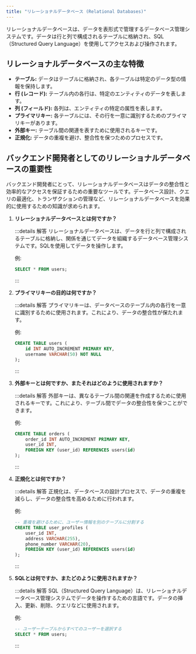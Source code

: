 ```yaml
---
title: "リレーショナルデータベース (Relational Databases)"
---
```

リレーショナルデータベースは、データを表形式で管理するデータベース管理システムです。データは行と列で構成されるテーブルに格納され、SQL（Structured Query Language）を使用してアクセスおよび操作されます。

## リレーショナルデータベースの主な特徴

- **テーブル:** データはテーブルに格納され、各テーブルは特定のデータ型の情報を保持します。
- **行 (レコード):** テーブル内の各行は、特定のエンティティのデータを表します。
- **列 (フィールド):** 各列は、エンティティの特定の属性を表します。
- **プライマリキー:** 各テーブルには、その行を一意に識別するためのプライマリキーがあります。
- **外部キー:** テーブル間の関連を表すために使用されるキーです。
- **正規化:** データの重複を避け、整合性を保つためのプロセスです。

## バックエンド開発者としてのリレーショナルデータベースの重要性

バックエンド開発者にとって、リレーショナルデータベースはデータの整合性と効率的なアクセスを保証するための重要なツールです。データベース設計、クエリの最適化、トランザクションの管理など、リレーショナルデータベースを効果的に使用するための知識が求められます。

1. **リレーショナルデータベースとは何ですか？**

    :::details 解答
    リレーショナルデータベースは、データを行と列で構成されるテーブルに格納し、関係を通じてデータを組織するデータベース管理システムです。SQLを使用してデータを操作します。

    例:

    ```sql
    SELECT * FROM users;
    ```

    :::

2. **プライマリキーの目的は何ですか？**

    :::details 解答
    プライマリキーは、データベースのテーブル内の各行を一意に識別するために使用されます。これにより、データの整合性が保たれます。

    例:

    ```sql
    CREATE TABLE users (
        id INT AUTO_INCREMENT PRIMARY KEY,
        username VARCHAR(50) NOT NULL
    );
    ```

    :::

3. **外部キーとは何ですか、またそれはどのように使用されますか？**

    :::details 解答
    外部キーは、異なるテーブル間の関連を作成するために使用されるキーです。これにより、テーブル間でデータの整合性を保つことができます。

    例:

    ```sql
    CREATE TABLE orders (
        order_id INT AUTO_INCREMENT PRIMARY KEY,
        user_id INT,
        FOREIGN KEY (user_id) REFERENCES users(id)
    );
    ```

    :::

4. **正規化とは何ですか？**

    :::details 解答
    正規化は、データベースの設計プロセスで、データの重複を減らし、データの整合性を高めるために行われます。

    例:

    ```sql
    -- 重複を避けるために、ユーザー情報を別のテーブルに分割する
    CREATE TABLE user_profiles (
        user_id INT,
        address VARCHAR(255),
        phone_number VARCHAR(20),
        FOREIGN KEY (user_id) REFERENCES users(id)
    );
    ```

    :::

5. **SQLとは何ですか、またどのように使用されますか？**

    :::details 解答
    SQL（Structured Query Language）は、リレーショナルデータベース管理システムでデータを操作するための言語です。データの挿入、更新、削除、クエリなどに使用されます。

    例:

    ```sql
    -- ユーザーテーブルからすべてのユーザーを選択する
    SELECT * FROM users;
    ```

    :::
